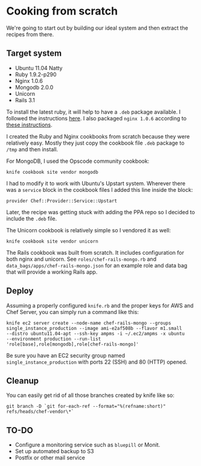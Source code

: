 Cooking from scratch
====================

We're going to start out by building our ideal system and then extract
the recipes from there.

Target system
-------------
* Ubuntu 11.04 Natty
* Ruby 1.9.2-p290
* Nginx 1.0.6
* Mongodb 2.0.0
* Unicorn
* Rails 3.1

To install the latest ruby, it will help to have a `.deb` package
available. I followed the instructions
[here](http://threebrothers.org/brendan/blog/ruby-1-9-2-on-ubuntu-11-04/). I
also packaged `nginx 1.0.6` according to [these instructions](http://ubuntuforums.org/showthread.php?t=1105902).

I created the Ruby and Nginx cookbooks from scratch because they were
relatively easy. Mostly they just copy the cookbook file `.deb`
package to `/tmp` and then install.

For MongoDB, I used the Opscode community cookbook:

    knife cookbook site vendor mongodb

I had to modify it to work with Ubuntu's Upstart system. Wherever
there was a `service` block in the cookbook files I added this line
inside the block:

    provider Chef::Provider::Service::Upstart

Later, the recipe was getting stuck with adding the PPA repo so I
decided to include the `.deb` file.

The Unicorn cookbook is relatively simple so I vendored it as well:

    knife cookbook site vendor unicorn

The Rails cookbook was built from scratch. It includes configuration
for both nginx and unicorn. See `roles/chef-rails-mongo.rb` and
`data_bags/apps/chef-rails-mongo.json` for an
example role and data bag that will provide a working Rails app.

Deploy
------
Assuming a properly configured `knife.rb` and the proper keys for AWS
and Chef Server, you can simply run a command like this:

    knife ec2 server create --node-name chef-rails-mongo --groups
    single_instance_production --image ami-e2af508b --flavor m1.small
    --distro ubuntu11.04-apt --ssh-key ampms -i ~/.ec2/ampms -x ubuntu
    --environment production --run-list
    'role[base],role[mongodb],role[chef-rails-mongo]'

Be sure you have an EC2 security group named
`single_instance_production` with ports 22 (SSH) and 80 (HTTP) opened.

Cleanup
-------
You can easily get rid of all those branches created by knife like so:

    git branch -D `git for-each-ref --format="%(refname:short)" refs/heads/chef-vendor\*`

TO-DO
-----
* Configure a monitoring service such as `bluepill` or Monit.
* Set up automated backup to S3
* Postfix or other mail service

